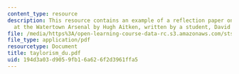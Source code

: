 ```yaml
---
content_type: resource
description: This resource contains an example of a reflection paper on Taylorism
  at the Watertown Arsenal by Hugh Aitken, written by a student, David Unger.
file: /media/https%3A/open-learning-course-data-rc.s3.amazonaws.com/sts-462-social-and-political-implications-of-technology-spring-2006/194d3a03d9059fb16a626f2d3961ffa5_taylorism_du.pdf
file_type: application/pdf
resourcetype: Document
title: taylorism_du.pdf
uid: 194d3a03-d905-9fb1-6a62-6f2d3961ffa5
---
```


